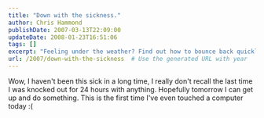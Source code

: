 ```yaml
---
title: "Down with the sickness."
author: Chris Hammond
publishDate: 2007-03-13T22:09:00
updateDate: 2008-01-23T16:51:06
tags: []
excerpt: "Feeling under the weather? Find out how to bounce back quickly from a day of illness and get back to your regular routine."
url: /2007/down-with-the-sickness  # Use the generated URL with year
---
```

Wow, I haven't been this sick in a long time,&nbsp;I really don't recall the last time I was knocked out for 24 hours with anything. Hopefully tomorrow I can get up and do something. This is the first time I've even touched a computer today :(

